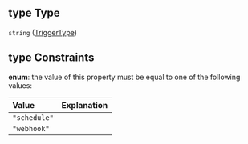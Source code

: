 ## type Type

`string` ([TriggerType](function-properties-trigger-properties-triggertype.md))

## type Constraints

**enum**: the value of this property must be equal to one of the following values:

| Value        | Explanation |
| :----------- | :---------- |
| `"schedule"` |             |
| `"webhook"`  |             |
